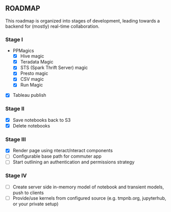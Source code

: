 ## ROADMAP

This roadmap is organized into stages of development, leading towards a backend for (mostly) real-time collaboration.

### Stage I

- PPMagics
  - [x] Hive magic
  - [x] Teradata Magic
  - [x] STS (Spark Thrift Server) magic
  - [x] Presto magic
  - [x] CSV magic
  - [x] Run Magic

- [x] Tableau publish

### Stage II

- [x] Save notebooks back to S3
- [x] Delete notebooks

### Stage III

- [x] Render page using nteract/nteract components
- [ ] Configurable base path for commuter app
- [ ] Start outlining an authentication and permissions strategy

### Stage IV

- [ ] Create server side in-memory model of notebook and transient models, push to clients
- [ ] Provide/use kernels from configured source (e.g. tmpnb.org, jupyterhub, or your private setup)
